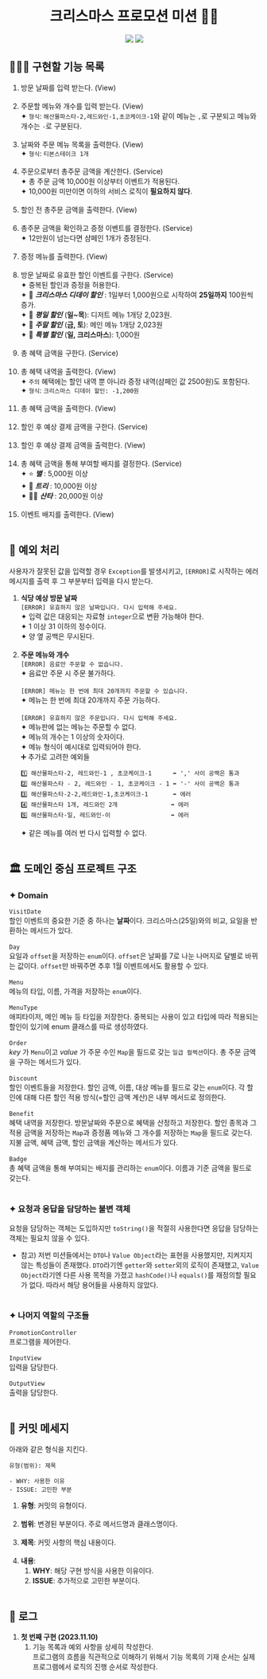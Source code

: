 <div align="center">

# 크리스마스 프로모션 미션 🎅🏻
<img src="https://img.shields.io/badge/java-007396?style=for-the-badge&logo=java&logoColor=white"/>
<img src="https://img.shields.io/badge/junit5-25A162?style=for-the-badge&logo=junit5&logoColor=white"/><br>

</div>

## 👩🏻‍💻 구현할 기능 목록
1. 방문 날짜를 입력 받는다. (View) <br><br>
2. 주문할 메뉴와 개수를 입력 받는다. (View) <br>
   ✦ `형식`: `해산물파스타-2,레드와인-1,초코케이크-1`와 같이 메뉴는 `,`로 구분되고 메뉴와 개수는 `-`로 구분된다.<br><br>
3. 날짜와 주문 메뉴 목록을 출력한다. (View) <br>
   ✦ `형식`: `티본스테이크 1개`<br><br>
4. 주문으로부터 총주문 금액을 계산한다. (Service) <br>
   ✦ 총 주문 금액 10,000원 이상부터 이벤트가 적용된다.<br>
   ✦ 10,000원 미만이면 이하의 서비스 로직이 **필요하지 않다**. <br><br>
5. 할인 전 총주문 금액을 출력한다. (View) <br><br>
6. 총주문 금액을 확인하고 증정 이벤트를 결정한다. (Service) <br>
   ✦ 12만원이 넘는다면 샴페인 1개가 증정된다.<br><br>
7. 증정 메뉴를 출력한다. (View) <br><br>
8. 방문 날짜로 유효한 할인 이벤트를 구한다. (Service) <br>
   ✦ 중복된 할인과 증정을 허용한다.<br>
   ✦ 🎁 _**크리스마스 디데이 할인**_ : 1일부터 1,000원으로 시작하여 **25일까지** 100원씩 증가.<br>
   ✦ 🎁 _**평일 할인**_ (**일~목**): 디저트 메뉴 1개당 2,023원.<br>
   ✦ 🎁 _**주말 할인**_ (**금, 토**): 메인 메뉴 1개당 2,023원<br>
   ✦ 🎁 _**특별 할인**_ (**일, 크리스마스**): 1,000원<br><br>
9. 총 혜택 금액을 구한다. (Service) <br><br>
10. 총 혜택 내역을 출력한다. (View) <br>
   ✦ `주의` 혜택에는 할인 내역 뿐 아니라 증정 내역(샴페인 값 2500원)도 포함된다. <br>
   ✦ `형식`: `크리스마스 디데이 할인: -1,200원` <br><br>
11. 총 혜택 금액을 출력한다. (View) <br><br>
12. 할인 후 예상 결제 금액을 구한다. (Service) <br><br>
13. 할인 후 예상 결제 금액을 출력한다. (View) <br><br>
14. 총 혜택 금액을 통해 부여할 배지를 결정한다. (Service) <br>
    ✦ ⭐️ _**별**_ : 5,000원 이상<br>
    ✦ 🎄 _**트리**_ : 10,000원 이상<br>
    ✦ 🎅🏻 _**산타**_ : 20,000원 이상<br><br>
15. 이벤트 배지를 출력한다. (View) <br><br>

## 🚨 예외 처리
사용자가 잘못된 값을 입력할 경우 `Exception`를 발생시키고, `[ERROR]`로 시작하는 에러 메시지를 출력 후 그 부분부터 입력을 다시 받는다.
1. **식당 예상 방문 날짜**<br>
   `[ERROR] 유효하지 않은 날짜입니다. 다시 입력해 주세요.`<br>
   ✦ 입력 값은 대응되는 자료형 `integer`으로 변환 가능해야 한다. <br>
   ✦ 1 이상 31 이하의 정수이다.<br>
   ✦ 양 옆 공백은 무시된다.<br><br>
2. **주문 메뉴와 개수**<br>
   `[ERROR] 음료만 주문할 수 없습니다.`<br>
   ✦ 음료만 주문 시 주문 불가하다.<br><br>
   `[ERROR] 메뉴는 한 번에 최대 20개까지 주문할 수 있습니다.`<br>
   ✦ 메뉴는 한 번에 최대 20개까지 주문 가능하다.<br><br>
   `[ERROR] 유효하지 않은 주문입니다. 다시 입력해 주세요.`<br>
   ✦ 메뉴판에 없는 메뉴는 주문할 수 없다.<br>
   ✦ 메뉴의 개수는 1 이상의 숫자이다.<br>
   ✦ 메뉴 형식이 예시대로 입력되어야 한다.<br>
   ➕ 추가로 고려한 예외들
   ```
   1️⃣ 해산물파스타-2, 레드와인-1 , 초코케이크-1      ➡️ ',' 사이 공백은 통과
   2️⃣ 해산물파스타 - 2, 레드와인 - 1, 초코케이크 - 1 ➡️ '-' 사이 공백은 통과
   3️⃣ 해산물파스타-2-2,레드와인-1,초코케이크-1       ➡️ 에러
   4️⃣ 해산물파스타 1개, 레드와인 2개               ➡️ 에러
   5️⃣ 해산물파스타-일, 레드와인-이                 ➡️ 에러
   ```
   ✦ 같은 메뉴를 여러 번 다시 입력할 수 없다.<br><br>

## 🏛️ 도메인 중심 프로젝트 구조
### ✦ Domain <br>
`VisitDate` <br>
할인 이벤트의 중요한 기준 중 하나는 **날짜**이다. 크리스마스(25일)와의 비교, 요일을 반환하는 메서드가 있다.<br><br>
`Day` <br>
요일과 `offset`을 저장하는 `enum`이다. `offset`은 날짜를 7로 나눈 나머지로 달별로 바뀌는 값이다. `offset`만 바꿔주면 추후 1월 이벤트에서도 활용할 수 있다.<br><br>
`Menu` <br>
메뉴의 타입, 이름, 가격을 저장하는 `enum`이다. <br><br>
`MenuType` <br>
애피타이저, 메인 메뉴 등 타입을 저장한다. 중복되는 사용이 있고 타입에 따라 적용되는 할인이 있기에 enum 클래스를 따로 생성하였다.<br><br>
`Order` <br>
_key_ 가 `Menu`이고 _value_ 가 주문 수인 `Map`을 필드로 갖는 `일급 컬렉션`이다. 총 주문 금액을 구하는 메서드가 있다.<br><br>
`Discount` <br>
할인 이벤트들을 저장한다. 할인 금액, 이름, 대상 메뉴를 필드로 갖는 `enum`이다. 
각 할인에 대해 다른 할인 적용 방식(=할인 금액 계산)은 내부 메서드로 정의한다.<br><br>
`Benefit` <br>
혜택 내역을 저장한다. 방문날짜와 주문으로 혜택을 산정하고 저장한다. 할인 종목과 그 적용 금액을 저장하는 `Map`과 증정품 메뉴와 그 개수를 저장하는 `Map`을 필드로 갖는다.
지불 금액, 혜택 금액, 할인 금액을 계산하는 메서드가 있다.<br><br>
`Badge` <br>
총 혜택 금액을 통해 부여되는 배지를 관리하는 `enum`이다. 이름과 기준 금액을 필드로 갖는다.<br><br>

### ✦ 요청과 응답을 담당하는 불변 객체 <br>
요청을 담당하는 객체는 도입하지만 `toString()`을 적절히 사용한다면 응답을 담당하는 객체는 필요치 않을 수 있다.<br>
- 참고) 저번 미션들에서는 `DTO`나 `Value Object`라는 표현을 사용했지만, 지켜지지 않는 특성들이 존재했다. `DTO`라기엔 `getter`와 `setter`외의 로직이 존재했고, 
`Value Object`라기엔 다른 사용 목적을 가졌고 `hashCode()`나 `equals()`를 재정의할 필요가 없다. 따라서 해당 용어들을 사용하지 않았다.
<br><br>

### ✦ 나머지 역할의 구조들 <br>
`PromotionController` <br>
프로그램을 제어한다.<br><br>
`InputView` <br>
입력을 담당한다.<br><br>
`OutputView` <br>
출력을 담당한다.<br><br>

## 📩 커밋 메세지
아래와 같은 형식을 지킨다.
```
유형(범위): 제목

- WHY: 사용한 이유
- ISSUE: 고민한 부분
```
1. **유형**: 커밋의 유형이다. <br><br>
2. **범위**: 변경된 부분이다. 주로 메서드명과 클래스명이다.<br><br>
3. **제목**: 커밋 사항의 핵심 내용이다.<br><br>
4. **내용**:
    1. **WHY**: 해당 구현 방식을 사용한 이유이다.
    2. **ISSUE**: 추가적으로 고민한 부분이다.<br><br>

## 📑 로그
1. **첫 번째 구현 (2023.11.10)** <br>
    1. 기능 목록과 예외 사항을 상세히 작성한다. <br>
      프로그램의 흐름을 직관적으로 이해하기 위해서 기능 목록의 기재 순서는 실제 프로그램에서 로직의 진행 순서로 작성한다.<br><br>